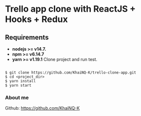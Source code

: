 # Trello app clone with ReactJS + Hooks + Redux

## Requirements

- **nodejs >= v14.7.**
- **npm >= v6.14.7**
- **yarn >= v1.19.1**
  Clone project and run test.

```

$ git clone https://github.com/KhaiNQ-K/trello-clone-app.git
$ cd <project_dir>
$ yarn install
$ yarn start
```

### About me

Github: https://github.com/KhaiNQ-K
